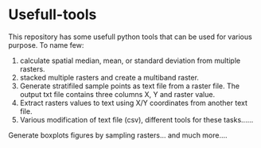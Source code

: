 # Usefull-tools
This repository has some usefull python tools that can be used for various purpose. To name few: 
1) calculate spatial median, mean, or standard deviation from multiple rasters.
2) stacked multiple rasters and create a multiband raster.
3) Generate stratifiled sample points as text file from a raster file. The output txt file contains three columns X, Y and raster value.
4) Extract rasters values to text using X/Y coordinates from another text file.
5) Various modification of text file (csv), different tools for these tasks...... 

Generate boxplots figures by sampling rasters...
and much more....
